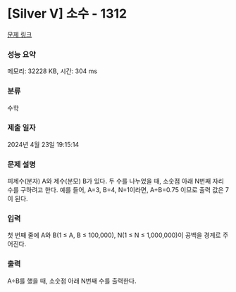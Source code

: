 # [Silver V] 소수 - 1312 

[문제 링크](https://www.acmicpc.net/problem/1312) 

### 성능 요약

메모리: 32228 KB, 시간: 304 ms

### 분류

수학

### 제출 일자

2024년 4월 23일 19:15:14

### 문제 설명

<p>피제수(분자) A와 제수(분모) B가 있다. 두 수를 나누었을 때, 소숫점 아래 N번째 자리수를 구하려고 한다. 예를 들어, A=3, B=4, N=1이라면, A÷B=0.75 이므로 출력 값은 7이 된다.</p>

### 입력 

 <p>첫 번째 줄에 A와 B(1 ≤ A, B ≤ 100,000), N(1 ≤ N ≤ 1,000,000)이 공백을 경계로 주어진다.</p>

### 출력 

 <p>A÷B를 했을 때, 소숫점 아래 N번째 수를 출력한다.</p>

